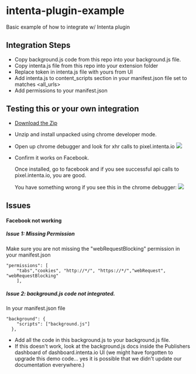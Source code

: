 # intenta-plugin-example
Basic example of how to integrate w/ Intenta plugin

## Integration Steps
* Copy background.js code from this repo into your background.js file.
* Copy intenta.js file from this repo into your extension folder
* Replace token in intenta.js file with yours from UI
* Add intenta.js to content_scripts section in your manifest.json file set to matches <all_urls>
* Add permissions to your manifest.json

## Testing this or your own integration

* [Download the Zip](https://github.com/netplenish/intenta-plugin-example/archive/master.zip)
* Unzip and install unpacked using chrome developer mode.
* Open up chrome debugger and look for xhr calls to pixel.intenta.io
![](https://www.evernote.com/shard/s145/sh/a859811b-aea0-4362-81b1-c6060dd7a211/afaa27e18b26e815be03a011b41c173c/deep/0/How-to-Make-a-Chrome-Extension.png)

* Confirm it works on Facebook.
  
  Once installed, go to facebook and if you see successful api calls to pixel.intenta.io, you are good.

  You have something wrong if you see this in the chrome debugger:
  ![](https://www.evernote.com/shard/s145/sh/b0810652-2ef4-4d96-b5ec-9ee84def6e1d/1343c2a6a8dddd5eba78e9c9952de903/deep/0/(85)-Facebook.png)

## Issues

#### Facebook not working
##### Issue 1: Missing Permission
Make sure you are not missing the "webRequestBlocking" permission in your manifest.json
```
"permissions": [
	"tabs","cookies", "http://*/", "https://*/","webRequest", "webRequestBlocking"
	],
```	

##### Issue 2: background.js code not integrated.
In your manifest.json file

```
"background": {
    "scripts": ["background.js"]
  },
```

* Add all the code in this background.js to your background.js file. 
* If this doesn't work, look at the background.js docs inside the Publishers dashboard of dashboard.intenta.io UI (we might have forgotten to upgrade this demo code... yes it is possible that we didn't update our documentation everywhere.)
